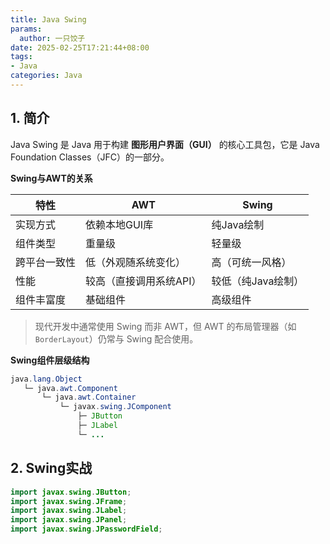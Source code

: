 ```yaml
---
title: Java Swing
params:
  author: 一只饺子
date: 2025-02-25T17:21:44+08:00
tags:
- Java
categories: Java
---
```


## 1. 简介

Java Swing 是 Java 用于构建 **图形用户界面（GUI）** 的核心工具包，它是 Java Foundation Classes（JFC）的一部分。

**Swing与AWT的关系**

| 特性         | AWT                     | Swing              |
| ------------ | ----------------------- | ------------------ |
| 实现方式     | 依赖本地GUI库           | 纯Java绘制         |
| 组件类型     | 重量级                  | 轻量级             |
| 跨平台一致性 | 低（外观随系统变化）    | 高（可统一风格）   |
| 性能         | 较高（直接调用系统API） | 较低（纯Java绘制） |
| 组件丰富度   | 基础组件                | 高级组件           |

> 现代开发中通常使用 Swing 而非 AWT，但 AWT 的布局管理器（如 `BorderLayout`）仍常与 Swing 配合使用。



**Swing组件层级结构**

```Java
java.lang.Object
   └─ java.awt.Component
       └─ java.awt.Container
           └─ javax.swing.JComponent
               ├─ JButton
               ├─ JLabel
               └─ ...

```



## 2. Swing实战

```Java
import javax.swing.JButton;
import javax.swing.JFrame;
import javax.swing.JLabel;
import javax.swing.JPanel;
import javax.swing.JPasswordField;
```

